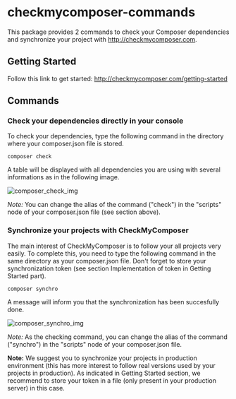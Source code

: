 # checkmycomposer-commands

This package provides 2 commands to check your Composer dependencies and synchronize your project with http://checkmycomposer.com.

## Getting Started

Follow this link to get started: http://checkmycomposer.com/getting-started

## Commands

### Check your dependencies directly in your console

To check your dependencies, type the following command in the directory where your composer.json file is stored.

```
composer check
```

A table will be displayed with all dependencies you are using with several informations as in the following image.

![composer_check_img](http://checkmycomposer.com/bundles/app/img/help/composer_check.png)

_Note:_ You can change the alias of the command ("check") in the "scripts" node of your composer.json file (see section above).

### Synchronize your projects with CheckMyComposer

The main interest of CheckMyComposer is to follow your all projects very easily.
To complete this, you need to type the following command in the same directory as your composer.json file.
Don't forget to store your synchronization token (see section Implementation of token in Getting Started part).

```
composer synchro
```

A message will inform you that the synchronization has been succesfully done.

![composer_synchro_img](http://checkmycomposer.com/bundles/app/img/help/composer_synchro.png)

_Note:_ As the checking command, you can change the alias of the command ("synchro") in the "scripts" node of your composer.json file.

**Note:** We suggest you to synchronize your projects in production environment (this has more interest to follow real versions used by your projects in production).
As indicated in Getting Started section, we recommend to store your token in a file (only present in your production server) in this case.
